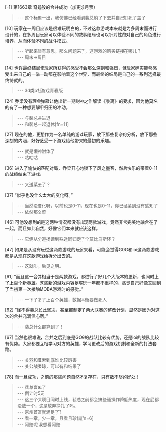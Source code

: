 
[-1] 第1663章 奇迹般的合并成功（加更求月票）
>--- 这个标题一出，我仿佛已经看到裴总躺了下去并自己钉死了盖子<br>

[10] 玩家在一周目应该是很难玩明白的，不过这款游戏本来就是为多周末而进行设计的，在多周目玩家可以体验不同的故事结局也可以针对性的对自己的角色进行培养，从而体验不同的战斗模式。
>--- 听起来很有意思，那么问题来了，这游戏的购买链接在哪儿？<br>
>--- 周末→周目<br>

[14] 也许最终结局使玩家所获得的感受不会那么深刻和强烈，但玩家确实能够感受出来自己的一举一动都在影响着这个世界，而最终的结局是自己的一系列选择最终铸就的。
>--- 3d类p社游戏青春版<br>

[24] 乔梁没有理会弹幕让他出新一期封神之作解读《黍离》的要求，因为他莫名的有了一种想要解甲归田的冲动。
>--- 与裴总共进退<br>
>--- 和裴总一起退休[fn=11]<br>

[27] 现在的他，更想作为一名单纯的游戏玩家，放下那些复杂的分析，放下那些深刻的内涵，好好感受一下游戏给他带来的最初的乐趣。
>--- 就是懒神附体了<br>
>--- 咕咕咕<br>

[36] 进入了愉快的匹配对局，乔梁开心地锁下了风之墨客，然后快乐的带着0-11的战绩结束了游戏。
>--- 又送菜去了？<br>

[37] “似乎也没什么太大的变化呀。”
>--- 当然没变化呀，以前也是0-11，现在也是0-11，你已经菜到没有感知了<br>
>--- 依然那么菜<br>

[46] 可他没想到的是这两种情况都没有出现两款游戏，竟然非常完美地融合在了一起，而且如此自然，好像它们本来就应该这样。
>--- 它俩从分道扬镳到殊途同归走了个莫比乌斯环？<br>

[47] 如果是从没有玩过这两款游戏的玩家来看，可能会觉得GOG和ioi这两款游戏都是从现在这款游戏给拆分出去的。
>--- 这就叫，后见之明。<br>

[61] “而且这一合并相当于是两款游戏，都进行了好几个大版本的更新，也同时上了上百个新英雄。这些新的游戏内容足够玩一年都不重样的，感觉自己好像又回到了当初第一次接触MOBA游戏时的感觉。”
>--- 一下子多了上百个英雄，数据平衡要做死人<br>

[62] “怪不得裴总如此坚决，甚至都制定了两大联赛的整改计划，显然是因为对这次的合并充满信心啊。”
>--- 裴总什么都算到了！<br>

[67] 当然也很难说，合并之后到底是GOG的战队比较有优势，还是ioi的战队比较有优势。大家都要互相学习对方的英雄，学习更改后的游戏机制和全新的打法套路。
>--- 关羽和亚索到底谁比较厉害<br>
>--- 关公战秦琼，可以有和结果了<br>

[78] 而一旦成功，之前的那些问题自然不复存在，只有数不尽的好处！
>--- 裴总赢麻了<br>
>--- 倒计时5天<br>
>--- 这三个大项目同时上线，裴总之前都会搞些骚操作降低热度，现在屁都没放一个，这是放弃挣扎了吗。<br>
>--- 京州首富就满足了?<br>
>--- 看一章，少一章，且看且珍惜[fn=6]<br>
>--- 阿赔呢 我想看阿赔<br>
